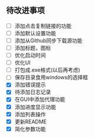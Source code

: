 ## 待改进事项


- [ ] 添加点击复制链接的功能
- [ ] 添加默认设置功能
- [ ] 添加从Github同步下载源功能
- [ ] 添加标题，图标
- [ ] 优化启动时间
- [ ] 优化UI
- [ ] 打包成.exe格式(以后再考虑)
- [ ] 保存目录食用windows的选择框
- [x] 添加错误提示
- [x] 待添加日志记录
- [x] 在GUI中添加代理功能
- [x] 添加进度显示功能
- [x] 添加列表操作
- [x] 更新README
- [x] 简化参数功能
